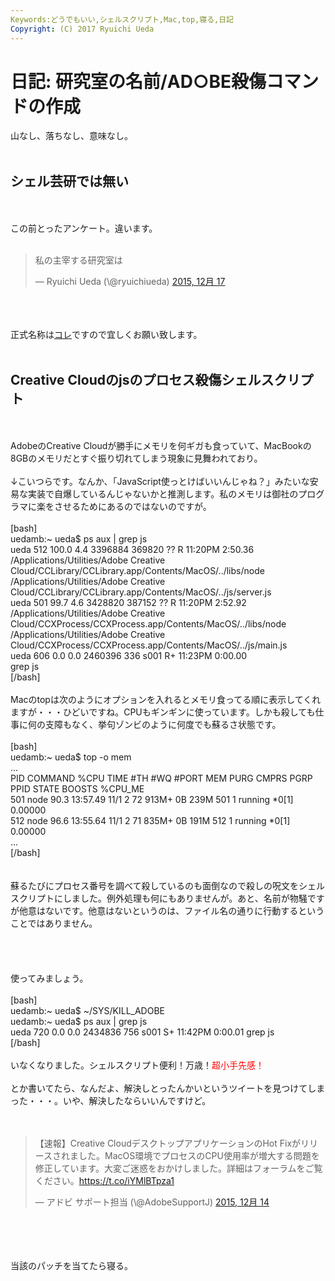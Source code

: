 ```yaml
---
Keywords:どうでもいい,シェルスクリプト,Mac,top,寝る,日記
Copyright: (C) 2017 Ryuichi Ueda
---
```

# 日記: 研究室の名前/AD○BE殺傷コマンドの作成
山なし、落ちなし、意味なし。<br />
<br />
<h2>シェル芸研では無い</h2><br />
<br />
この前とったアンケート。違います。<br />
<br />
<blockquote class="twitter-tweet" lang="ja"><p lang="ja" dir="ltr">私の主宰する研究室は</p>&mdash; Ryuichi Ueda (\@ryuichiueda) <a href="https://twitter.com/ryuichiueda/status/677502473729212416">2015, 12月 17</a></blockquote><br />
<script async src="//platform.twitter.com/widgets.js" charset="utf-8"></script><br />
<br />
正式名称は<a href="https://lab.ueda.asia/" target="_blank">コレ</a>ですので宜しくお願い致します。<br />
<br />
<h2>Creative Cloudのjsのプロセス殺傷シェルスクリプト</h2><br />
<br />
AdobeのCreative Cloudが勝手にメモリを何ギガも食っていて、MacBookの8GBのメモリだとすぐ振り切れてしまう現象に見舞われており。<br />
<br />
↓こいつらです。なんか、「JavaScript使っとけばいいんじゃね？」みたいな安易な実装で自爆しているんじゃないかと推測します。私のメモリは御社のプログラマに楽をさせるためにあるのではないのですが。<br />
<br />
[bash]<br />
uedamb:~ ueda$ ps aux | grep js<br />
ueda 512 100.0 4.4 3396884 369820 ?? R 11:20PM 2:50.36 <br />
/Applications/Utilities/Adobe Creative <br />
Cloud/CCLibrary/CCLibrary.app/Contents/MacOS/../libs/node <br />
/Applications/Utilities/Adobe Creative <br />
Cloud/CCLibrary/CCLibrary.app/Contents/MacOS/../js/server.js<br />
ueda 501 99.7 4.6 3428820 387152 ?? R 11:20PM 2:52.92 <br />
/Applications/Utilities/Adobe Creative <br />
Cloud/CCXProcess/CCXProcess.app/Contents/MacOS/../libs/node <br />
/Applications/Utilities/Adobe Creative <br />
Cloud/CCXProcess/CCXProcess.app/Contents/MacOS/../js/main.js<br />
ueda 606 0.0 0.0 2460396 336 s001 R+ 11:23PM 0:00.00 <br />
grep js<br />
[/bash]<br />
<br />
Macのtopは次のようにオプションを入れるとメモリ食ってる順に表示してくれますが・・・ひどいですね。CPUもギンギンに使っています。しかも殺しても仕事に何の支障もなく、挙句ゾンビのように何度でも蘇るさ状態です。<br />
<br />
[bash]<br />
uedamb:~ ueda$ top -o mem<br />
...<br />
PID COMMAND %CPU TIME #TH #WQ #PORT MEM PURG CMPRS PGRP PPID STATE BOOSTS %CPU_ME<br />
501 node 90.3 13:57.49 11/1 2 72 913M+ 0B 239M 501 1 running *0[1] 0.00000<br />
512 node 96.6 13:55.64 11/1 2 71 835M+ 0B 191M 512 1 running *0[1] 0.00000<br />
...<br />
[/bash]<br />
<br />
<br />
蘇るたびにプロセス番号を調べて殺しているのも面倒なので殺しの呪文をシェルスクリプトにしました。例外処理も何にもありませんが。あと、名前が物騒ですが他意はないです。他意はないというのは、ファイル名の通りに行動するということではありません。<br />
<br />
<script src="https://gist.github.com/ryuichiueda/d2c18dca992d446204aa.js"></script><br />
<br />
<br />
使ってみましょう。<br />
<br />
[bash]<br />
uedamb:~ ueda$ ~/SYS/KILL_ADOBE <br />
uedamb:~ ueda$ ps aux | grep js<br />
ueda 720 0.0 0.0 2434836 756 s001 S+ 11:42PM 0:00.01 grep js<br />
[/bash]<br />
<br />
いなくなりました。シェルスクリプト便利！万歳！<span style="color:red">超小手先感！</span><br />
<br />
とか書いてたら、なんだよ、解決しとったんかいというツイートを見つけてしまった・・・。いや、解決したならいいんですけど。<br />
<br />
<br />
<blockquote class="twitter-tweet" lang="ja"><p lang="ja" dir="ltr">【速報】Creative CloudデスクトップアプリケーションのHot Fixがリリースされました。MacOS環境でプロセスのCPU使用率が増大する問題を修正しています。大変ご迷惑をおかけしました。詳細はフォーラムをご覧ください。<a href="https://t.co/iYMlBTpza1">https://t.co/iYMlBTpza1</a></p>&mdash; アドビ サポート担当 (\@AdobeSupportJ) <a href="https://twitter.com/AdobeSupportJ/status/676210177289269249">2015, 12月 14</a></blockquote><br />
<script async src="//platform.twitter.com/widgets.js" charset="utf-8"></script><br />
<br />
<br />
当該のパッチを当てたら寝る。
